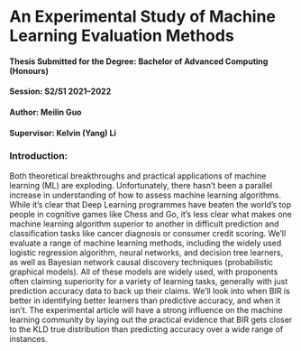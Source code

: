 # An Experimental Study of Machine Learning Evaluation Methods
#### Thesis Submitted for the Degree: Bachelor of Advanced Computing (Honours)
#### Session: S2/S1 2021–2022
#### Author: Meilin Guo
#### Supervisor: Kelvin (Yang) Li

### Introduction:
Both theoretical breakthroughs and practical applications of machine learning (ML) are exploding. Unfortunately, there hasn’t been a parallel increase in understanding of how to assess machine learning algorithms. While it’s clear that Deep Learning programmes have beaten the world’s top people in cognitive games like Chess and Go, it’s less clear what makes one machine learning algorithm superior to another in difficult prediction and classification tasks like cancer diagnosis or consumer credit scoring.
We’ll evaluate a range of machine learning methods, including the widely used logistic regression algorithm, neural networks, and decision tree learners, as well as Bayesian network causal discovery techniques (probabilistic graphical models). All of these models are widely used, with proponents often claiming superiority for a variety of learning tasks, generally with just prediction accuracy data to back up their claims. We’ll look into when BIR is better in identifying better learners than predictive accuracy, and when it isn’t. The experimental article will have a strong influence on the machine learning community by laying out the practical evidence that BIR gets closer to the KLD true distribution than predicting accuracy over a wide range of instances.
